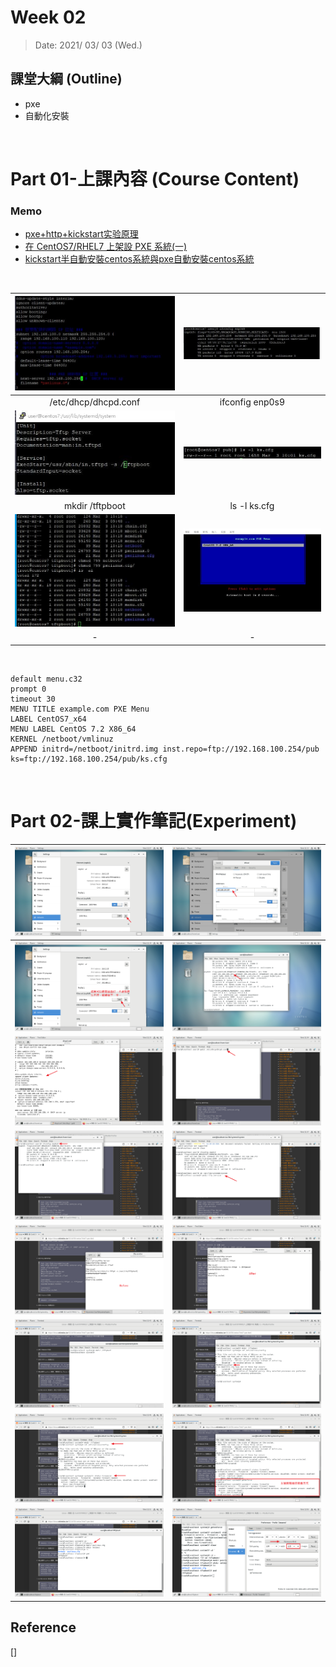 # Week 02

> Date: 2021/ 03/ 03 (Wed.)

## 課堂大綱 (Outline)
* pxe
* 自動化安裝
<br>


# Part 01-上課內容 (Course Content)
### Memo
* [pxe+http+kickstart实验原理](https://www.cnblogs.com/zhangxingeng/p/9560221.html)
* [在 CentOS7/RHEL7 上架設 PXE 系統(一)](https://linux.onlinedoc.tw/2016/05/centos7rhel7-pxe.html)
* [kickstart半自動安裝centos系統與pxe自動安裝centos系統](https://iter01.com/527132.html)
<br>

| ![1](img/Week02-0303/1.jpg) | ![2](img/Week02-0303/2.jpg) |
|:---:|:---:|
|  /etc/dhcp/dhcpd.conf  |  ifconfig enp0s9  |
|![3](img/Week02-0303/3.jpg)|![4](img/Week02-0303/4.jpg)|
|mkdir /tftpboot| ls -l ks.cfg|
|![5](img/Week02-0303/5.jpg)|![6](img/Week02-0303/6.jpg)|
|-|-|
<br>


```
default menu.c32
prompt 0
timeout 30
MENU TITLE example.com PXE Menu
LABEL CentOS7_x64
MENU LABEL CentOS 7.2 X86_64
KERNEL /netboot/vmlinuz
APPEND initrd=/netboot/initrd.img inst.repo=ftp://192.168.100.254/pub ks=ftp://192.168.100.254/pub/ks.cfg
```
<br>


# Part 02-課上實作筆記(Experiment)
|![Image1](img/Week02-0303/Image1.png)|![Image2](img/Week02-0303/Image2.png)|
|:---:|:---:|
|![Image1](img/Week02-0303/Image4.png)|![Image5](img/Week02-0303/Image5.png)|
|![Image1](img/Week02-0303/Image6.png)|![Image7](img/Week02-0303/Image7.png)|
|![Image1](img/Week02-0303/Image8.png)|![Image9](img/Week02-0303/Image9.png)|
|![Image1](img/Week02-0303/Image10.png)|![Image11](img/Week02-0303/Image11.png)|
|![Image1](img/Week02-0303/Image12.png)|![Image13](img/Week02-0303/Image13.png)|
|![Image1](img/Week02-0303/Image14.png)|![Image15](img/Week02-0303/Image15.png)|
|![Image1](img/Week02-0303/Image16.png)|![Image17](img/Week02-0303/Image17.png)|


## Reference
[] []()
